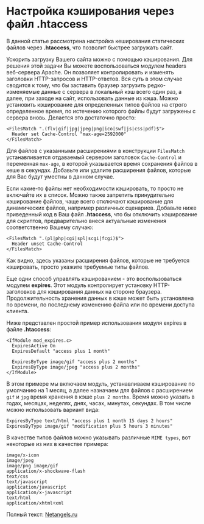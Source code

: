 # Настройка кэширования через файл .htaccess

В данной статье рассмотрена настройка кеширования статических файлов через **.htaccess**, что позволит быстрее загружать сайт.

Ускорить загрузку Вашего сайта можно с помощью кэширования. Для решения этой задачи Вы можете воспользоваться модулем headers веб-сервера Apache. Он позволяет контролировать и изменять заголовки HTTP-запросов и HTTP-ответов. Вся суть в этом случае сводится к тому, что бы заставить браузер загрузить редко-изменяемые данные с сервера в локальный кэш всего один раз, а далее, при заходе на сайт, использовать данные из кэша. Можно установить кэширование для определенных типов файлов на строго определенное время, по истечению которого файлы будут загружены с сервера вновь. Делается это достаточно просто:

```
<FilesMatch ".(flv|gif|jpg|jpeg|png|ico|swf|js|css|pdf)$">
  Header set Cache-Control "max-age=2592000"
</FilesMatch>
```

Для файлов с указанными расширениями в конструкции `FilesMatch` устанавливается отдаваемый сервером заголовок `Cache-Control` и переменная `max-age`, в которой указывается время сохранения файлов в кеше в секундах. Добавьте или удалите расширения файлов, которые для Вас будут уместны в данном случае.

Если какие-то файлы нет необходимости кэшировать, то просто не включайте их в список. Можно также запретить принудительно кэширование файлов, чаще всего отключают кэширование для динамических файлов, например различных сценариев. Добавьте ниже приведенный код в Ваш файл **.htaccess**, что бы отключить кэширование для скриптов, предварительно внеся актуальные изменения соответственно Вашему случаю:

```
<FilesMatch ".(pl|php|cgi|spl|scgi|fcgi)$">
  Header unset Cache-Control
</FilesMatch>
```

Как видно, здесь указаны расширения файлов, которые не требуется кэшировать, просто укажите требуемые типы файлов.

Еще одни способ управлять кэшированием - это воспользоваться модулем **expires**. Этот модуль контролирует установку HTTP-заголовков для кэширования данных на стороне браузера. Продолжительность хранения данных в кэше может быть установлена по времени, по последнему изменению файла или по времени доступа клиента.

Ниже представлен простой пример использования модуля expires в файле **.htaccess**:

```
<IfModule mod_expires.c>
  ExpiresActive On
  ExpiresDefault "access plus 1 month"

  ExpiresByType image/gif "access plus 2 months"
  ExpiresByType image/jpeg "access plus 2 months"
</IfModule>
```

В этом примере мы включаем модуль, устанавливаем кэширование по умолчанию на 1 месяц, а далее назначаем для файлов с расширением `gif` и `jpg` время хранения в кэше `plus 2 months`. Время можно указать в годах, месяцах, неделях, днях, часах, минутах, секундах. В том числе можно использовать вариант вида:

```
ExpiresByType text/html "access plus 1 month 15 days 2 hours"
ExpiresByType image/gif "modification plus 5 hours 3 minutes"
```

В качестве типов файлов можно указывать различные `MIME types`, вот некоторые из них в качестве примера:

```
image/x-icon
image/jpeg
image/png image/gif
application/x-shockwave-flash
text/css
text/javascript
application/javascript
application/x-javascript
text/html
application/xhtml+xml
```

Полный текст: [Netangels.ru](https://www.netangels.ru/support/hosting-howto/htaccess-cache/)
